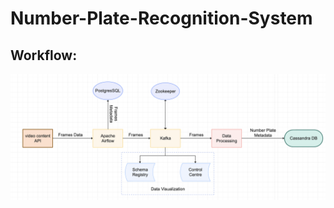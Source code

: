 # Number-Plate-Recognition-System

## Workflow:

![System_design](https://github.com/SanidhyaMittal/Number-Plate-Recognition-System/blob/main/Numberplate_Architecture.png)
